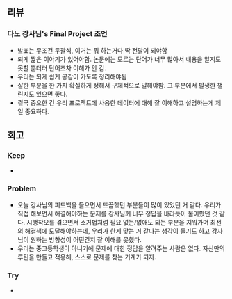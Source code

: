 ## 리뷰
### 다노 강사님's Final Project 조언

- 발표는 무조건 두괄식, 이거는 뭐 하는거다 딱 전달이 되야함
- 되게 짧은 이야기가 있어야함. 논문에는 모르는 단어가 너무 많아서 내용을 알지도 못할 뿐더러 단어조차 이해가 안 감.
- 우리는 되게 쉽게 공감이 가도록 정리해야됨
- 잘한 부분을 한 가지 확실하게 정해서 구체적으로 말해야함. 그 부분에서 발생한 챌린지도 있으면 좋다.
- 결국 중요한 건 우리 프로젝트에 사용한 데이터에 대해 잘 이해하고 설명하는게 제일 중요하다.

## 회고
### Keep
- 

### Problem
- 오늘 강사님의 피드백을 들으면서 뜨끔했던 부분들이 많이 있었던 거 같다. 우리가 직접 해보면서 해결해야하는 문제를 강사님께 너무 정답을 바라듯이 물어봤던 것 같다. 시행착오를 겪으면서 소거법처럼 필요 없는/없애도 되는 부분을 지워가며 최선의 해결책에 도달해야하는데, 우리가 한게 맞는 거 같다는 생각이 들기도 하고 강사님이 원하는 방향성이 어떤건지 잘 이해를 못했다.
- 우리는 중고등학생이 아니기에 문제에 대한 정답을 알려주는 사람은 없다. 자신만의 루틴을 만들고 적용해, 스스로 문제를 찾는 기계가 되자.

### Try
- 
